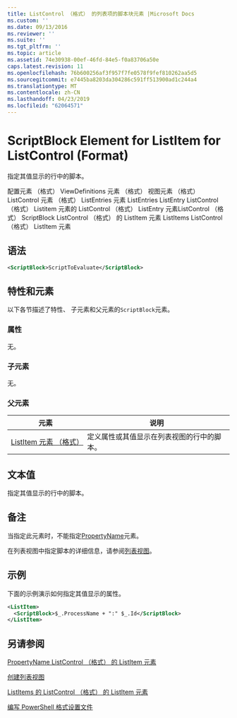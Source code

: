 ```yaml
---
title: ListControl （格式） 的列表项的脚本块元素 |Microsoft Docs
ms.custom: ''
ms.date: 09/13/2016
ms.reviewer: ''
ms.suite: ''
ms.tgt_pltfrm: ''
ms.topic: article
ms.assetid: 74e30938-00ef-46fd-84e5-f0a83706a50e
caps.latest.revision: 11
ms.openlocfilehash: 76b600256af3f957f7fe0578f9fef810262aa5d5
ms.sourcegitcommit: e7445ba8203da304286c591ff513900ad1c244a4
ms.translationtype: MT
ms.contentlocale: zh-CN
ms.lasthandoff: 04/23/2019
ms.locfileid: "62064571"
---
```

# <a name="scriptblock-element-for-listitem-for-listcontrol-format"></a>ScriptBlock Element for ListItem for ListControl (Format)

指定其值显示的行中的脚本。

配置元素 （格式） ViewDefinitions 元素 （格式） 视图元素 （格式） ListControl 元素 （格式） ListEntries 元素 ListEntries ListEntry ListControl （格式） Listitem 元素的 ListControl （格式） ListEntry 元素ListControl （格式） ScriptBlock ListControl （格式） 的 ListItem 元素 ListItems ListControl （格式） ListItem 元素

## <a name="syntax"></a>语法

```xml
<ScriptBlock>ScriptToEvaluate</ScriptBlock>
```

## <a name="attributes-and-elements"></a>特性和元素

以下各节描述了特性、 子元素和父元素的`ScriptBlock`元素。

### <a name="attributes"></a>属性

无。

### <a name="child-elements"></a>子元素

无。

### <a name="parent-elements"></a>父元素

|元素|说明|
|-------------|-----------------|
|[ListItem 元素 （格式）](./listitem-element-for-listitems-for-listcontrol-format.md)|定义属性或其值显示在列表视图的行中的脚本。|

## <a name="text-value"></a>文本值

指定其值显示的行中的脚本。

## <a name="remarks"></a>备注

当指定此元素时，不能指定[PropertyName](./propertyname-element-for-listitem-for-listcontrol-format.md)元素。

在列表视图中指定脚本的详细信息，请参阅[列表视图](./creating-a-list-view.md)。

## <a name="example"></a>示例

下面的示例演示如何指定其值显示的属性。

```xml
<ListItem>
  <ScriptBlock>$_.ProcessName + ":" $_.Id</ScriptBlock>
</ListItem>

```

## <a name="see-also"></a>另请参阅

[PropertyName ListControl （格式） 的 ListItem 元素](./propertyname-element-for-listitem-for-listcontrol-format.md)

[创建列表视图](./creating-a-list-view.md)

[ListItems 的 ListControl （格式） 的 ListItem 元素](./listitem-element-for-listitems-for-listcontrol-format.md)

[编写 PowerShell 格式设置文件](./writing-a-powershell-formatting-file.md)
